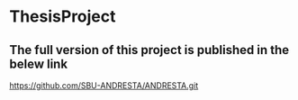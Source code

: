 # ThesisProject
## The full version of this project is published in the belew link
https://github.com/SBU-ANDRESTA/ANDRESTA.git

